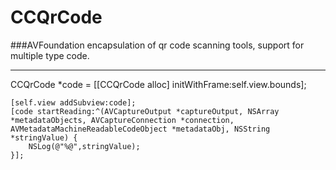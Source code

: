 # CCQrCode

###AVFoundation encapsulation of qr code scanning tools, support for multiple type code.

****
CCQrCode *code = [[CCQrCode alloc] initWithFrame:self.view.bounds];
    
    [self.view addSubview:code];
    [code startReading:^(AVCaptureOutput *captureOutput, NSArray *metadataObjects, AVCaptureConnection *connection, AVMetadataMachineReadableCodeObject *metadataObj, NSString *stringValue) {
        NSLog(@"%@",stringValue);
    }];
